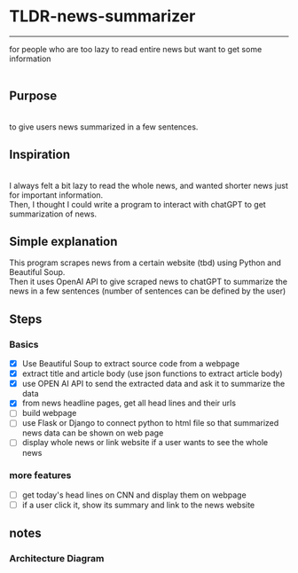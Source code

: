# TLDR-news-summarizer
***
for people who are too lazy to read entire news but want to get some information
<br />
<br />

## Purpose
<br />
to give users news summarized in a few sentences.

## Inspiration
<br />
I always felt a bit lazy to read the whole news, and wanted shorter news just for important information.
<br />
Then, I thought I could write a program to interact with chatGPT to get summarization of news.

## Simple explanation
This program scrapes news from a certain website (tbd) using Python and Beautiful Soup.
<br />
Then it uses OpenAI API to give scraped news to chatGPT to summarize the news in a few sentences (number of sentences can be defined by the user)
<br />

## Steps
### Basics
- [x] Use Beautiful Soup to extract source code from a webpage
- [x] extract title and article body (use json functions to extract article body)
- [x] use OPEN AI API to send the extracted data and ask it to summarize the data
- [X] from news headline pages, get all head lines and their urls
- [ ] build webpage
- [ ] use Flask or Django to connect python to html file so that summarized news data can be shown on web page
- [ ] display whole news or link website if a user wants to see the whole news

### more features
- [ ] get today's head lines on CNN and display them on webpage 
- [ ] if a user click it, show its summary and link to the news website

## notes


### Architecture Diagram
